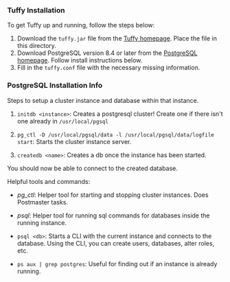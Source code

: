 ### Tuffy Installation ###

To get Tuffy up and running, follow the steps below:

1. Download the `tuffy.jar` file from the [Tuffy homepage](http://i.stanford.edu/hazy/tuffy/doc/). Place the file in this directory.
2. Download PostgreSQL version 8.4 or later from the [PostgreSQL homepage](https://www.postgresql.org/
). Follow install instructions below.
3. Fill in the `tuffy.conf` file with the necessary missing information.


### PostgreSQL Installation Info

Steps to setup a cluster instance and database within that instance.

1. `initdb <instance>`:
Creates a postgresql cluster! Create one if there isn't one already in `/usr/local/pgsql`

2. `pg_ctl -D /usr/local/pgsql/data -l /usr/local/pgsql/data/logfile start`:
Starts the cluster instance server.

3. `createdb <name>`:
Creates a db once the instance has been started.

You should now be able to connect to the created database.

Helpful tools and commands:

* *pg_ctl*: Helper tool for starting and stopping cluster instances. Does Postmaster tasks.

* *psql*: Helper tool for running sql commands for databases inside the running instance.

* `psql <db>`: Starts a CLI with the current instance and connects to the database. Using the CLI, you can create users, databases, alter roles, etc.

* `ps aux | grep postgres`: Useful for finding out if an instance is already running.